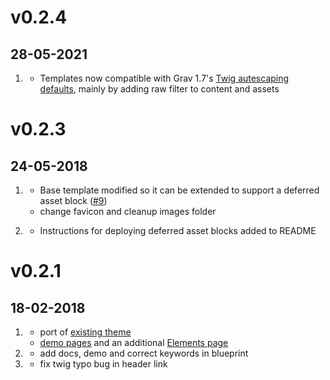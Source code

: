 # v0.2.4
## 28-05-2021

1. [](#bugfix)
    * Templates now compatible with Grav 1.7's [Twig autescaping defaults](https://learn.getgrav.org/17/advanced/grav-development/grav-17-upgrade-guide#most-common-issues), mainly by adding raw filter to content and assets

# v0.2.3
##  24-05-2018

1. [](#improved)
    * Base template modified so it can be extended to support a deferred asset block ([#9](https://github.com/hughbris/grav-theme-minimaxing/issues/9))
    * change favicon and cleanup images folder

1. [](#new)
    * Instructions for deploying deferred asset blocks added to README

# v0.2.1
##  18-02-2018

1. [](#new)
    * port of [existing theme](https://html5up.net/minimaxing)
    * [demo pages](_demo/pages) and an additional [Elements page](_demo/pages/90.elements/onecolumn.md)
1. [](#improved)
    * add docs, demo and correct keywords in blueprint
1. [](#bugfix)
    * fix twig typo bug in header link

